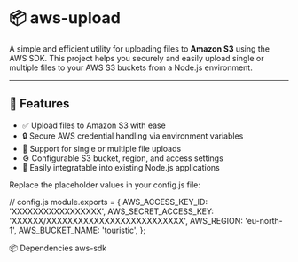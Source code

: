 # 📦 aws-upload

A simple and efficient utility for uploading files to **Amazon S3** using the AWS SDK. This project helps you securely and easily upload single or multiple files to your AWS S3 buckets from a Node.js environment.

---

## 🚀 Features

- ✅ Upload files to Amazon S3 with ease
- 🔒 Secure AWS credential handling via environment variables
- 📁 Support for single or multiple file uploads
- ⚙️ Configurable S3 bucket, region, and access settings
- 🧩 Easily integratable into existing Node.js applications

Replace the placeholder values in your config.js file:

// config.js
module.exports = {
  AWS_ACCESS_KEY_ID: 'XXXXXXXXXXXXXXXXX',
  AWS_SECRET_ACCESS_KEY: 'XXXXXX/XXXXXXXXXXXXXXXXXXXXXXXXXX',
  AWS_REGION: 'eu-north-1',
  AWS_BUCKET_NAME: 'touristic',
};

📦 Dependencies
aws-sdk
